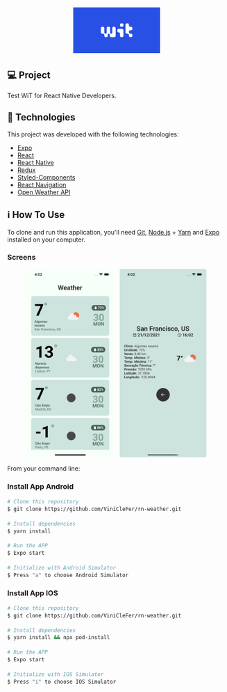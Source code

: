 <h1 align="center">
  <img alt="WiT" title="#WiT" src="src/assets/logo.png" width="200px" />
</h1>

## 💻 Project

Test WiT for React Native Developers.

## :rocket: Technologies

This project was developed with the following technologies:

- [Expo](https://docs.expo.dev/)
- [React](https://reactjs.org)
- [React Native](https://facebook.github.io/react-native/)
- [Redux](https://redux.js.org/)
- [Styled-Components](https://styled-components.com/)
- [React Navigation](https://reactnavigation.org/)
- [Open Weather API](https://openweathermap.org/api)

## :information_source: How To Use

To clone and run this application, you'll need [Git](https://git-scm.com), [Node.js][nodejs] + [Yarn][yarn] and [Expo][expo] installed on your computer.

### Screens

<p align="center">
  <img alt="WITAppTestScreens" title="#WITAppTestScreens" src="src/assets/home.png" width="200px" style="margin-right: 10px;">
  <img alt="WITAppTestScreens" title="#WITAppTestScreens" src="src/assets/details.png" width="200px">
</p>

From your command line:

### Install App Android

```bash
# Clone this repository
$ git clone https://github.com/ViniCleFer/rn-weather.git

# Install dependencies
$ yarn install

# Run the APP
$ Expo start

# Initialize with Android Simulator
$ Press "a" to choose Android Simulator
```

### Install App IOS

```bash
# Clone this repository
$ git clone https://github.com/ViniCleFer/rn-weather.git

# Install dependencies
$ yarn install && npx pod-install

# Run the APP
$ Expo start

# Initialize with IOS Simulator
$ Press "i" to choose IOS Simulator
```

[expo]: https://docs.expo.dev/
[nodejs]: https://nodejs.org/
[yarn]: https://yarnpkg.com/
[vc]: https://code.visualstudio.com/
[vceditconfig]: https://marketplace.visualstudio.com/items?itemName=EditorConfig.EditorConfig
[vceslint]: https://marketplace.visualstudio.com/items?itemName=dbaeumer.vscode-eslint
[prettier]: https://marketplace.visualstudio.com/items?itemName=esbenp.prettier-vscode
